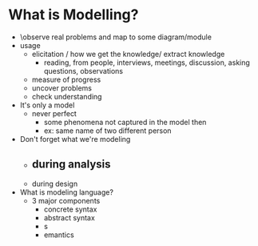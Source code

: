 # What is Modelling? 
 - \observe real problems and map to some diagram/module
 - usage
   - elicitation / how we get the knowledge/ extract knowledge
     - reading, from people, interviews, meetings, discussion, asking questions, observations
   - measure of progress
   - uncover problems
   - check understanding
  - It's only a model
    - never perfect
      - some phenomena not captured in the model then
      - ex: same name of two different person
  - Don't forget what we're modeling
    - during analysis
      - 
    - during design
  - What is modeling language?
    - 3 major components
      - concrete syntax
      - abstract syntax
      - s
      - emantics